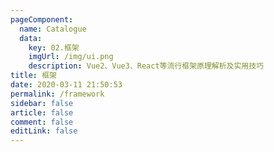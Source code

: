 ```yaml
---
pageComponent: 
  name: Catalogue
  data: 
    key: 02.框架
    imgUrl: /img/ui.png
    description: Vue2、Vue3、React等流行框架原理解析及实用技巧
title: 框架
date: 2020-03-11 21:50:53
permalink: /framework
sidebar: false
article: false
comment: false
editLink: false
---
```



